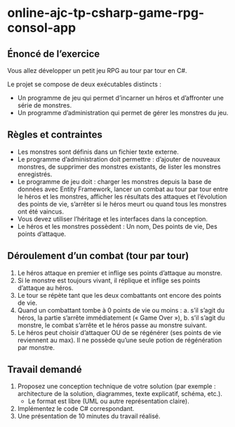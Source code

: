 # online-ajc-tp-csharp-game-rpg-consol-app

## Énoncé de l’exercice
Vous allez développer un petit jeu RPG au tour par tour en C#.

Le projet se compose de deux exécutables distincts :
- Un programme de jeu qui permet d’incarner un héros et d’affronter une série de
monstres.
- Un programme d’administration qui permet de gérer les monstres du jeu.

## Règles et contraintes
- Les monstres sont définis dans un fichier texte externe.
- Le programme d’administration doit permettre : d’ajouter de nouveaux monstres, de supprimer des monstres existants, de lister les monstres enregistrés.
- Le programme de jeu doit : charger les monstres depuis la base de données avec Entity Framework, lancer un combat au tour par tour entre le héros et les monstres, afficher les résultats des attaques et l’évolution des points de vie, s’arrêter si le héros meurt ou quand tous les monstres ont été vaincus.
- Vous devez utiliser l’héritage et les interfaces dans la conception.
- Le héros et les monstres possèdent : Un nom, Des points de vie, Des points d’attaque.

## Déroulement d’un combat (tour par tour)
1. Le héros attaque en premier et inflige ses points d’attaque au monstre.
2. Si le monstre est toujours vivant, il réplique et inflige ses points d’attaque au héros.
3. Le tour se répète tant que les deux combattants ont encore des points de vie.
4. Quand un combattant tombe à 0 points de vie ou moins :
	a. s’il s’agit du héros, la partie s’arrête immédiatement (« Game Over »),
	b. s’il s’agit du monstre, le combat s’arrête et le héros passe au monstre suivant.
5. Le héros peut choisir d’attaquer OU de se régénérer (ses points de vie reviennent
au max). Il ne possède qu’une seule potion de régénération par monstre.

## Travail demandé
1. Proposez une conception technique de votre solution (par exemple : architecture
de la solution, diagrammes, texte explicatif, schéma, etc.).
	- Le format est libre (UML ou autre représentation claire).
2. Implémentez le code C# correspondant.
3. Une présentation de 10 minutes du travail réalisé.